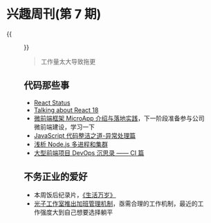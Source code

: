 # 兴趣周刊(第 7 期)


<!--more-->
{{<figure src="https://jiangbao-1258001083.cos.ap-shanghai.myqcloud.com/v2-95fea5d78ff2db38cc0b73434f84fe95_1440w.jpeg">}}
> 工作量太大导致拖更
## 代码那些事
* [React Status](https://frontendfoc.us/issues/494)
* [Talking about React 18](https://nanyang.io/post/react-18)
* [微前端框架 MicroApp 介绍与落地实践](https://mp.weixin.qq.com/s/6A6TqQpWgN1_KoxUMx3FFw)，下一阶段准备参与公司微前端建设，学习一下
* [JavaScript 代码整洁之道-异常处理篇](https://mp.weixin.qq.com/s/mB-i07rI9b8-q61WURsltg)
* [浅析 Node.js 多进程和集群](https://mp.weixin.qq.com/s/ppPXXTp5P6JrI02O-5K-hg)
* [大型前端项目 DevOps 沉思录 —— CI 篇](https://mp.weixin.qq.com/s/YyZvpiBD34VY-VZnjDtGoQ)

## 不务正业的爱好
* 本周饭后纪录片，[《生活万岁》](https://movie.douban.com/subject/30337214/)
* [光子工作室推出加班管理机制](https://www.zhihu.com/question/464150896)，亟需合理的工作机制，最近的工作强度大到自己想要选择躺平

